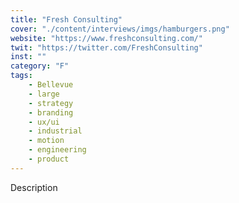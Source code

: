 ```yaml
---
title: "Fresh Consulting"
cover: "./content/interviews/imgs/hamburgers.png"
website: "https://www.freshconsulting.com/"
twit: "https://twitter.com/FreshConsulting"
inst: ""
category: "F"
tags:
    - Bellevue
    - large
    - strategy
    - branding
    - ux/ui
    - industrial
    - motion
    - engineering
    - product
---
```


Description
